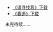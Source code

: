 * [《请寻找我》下载](http://op.sbb.zone:888/share/83ZLOCCf)         
* [《春逝》下载](http://op.sbb.zone:888/share/a-Ebx0B7)                      

未完待续......
